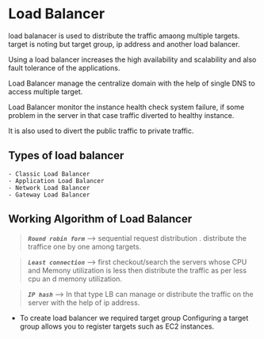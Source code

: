 # Load Balancer
load balanacer is used to distribute the traffic amaong multiple targets. target is noting but target group, ip address and another load balancer.

Using a load balancer increases the high availability and scalability and also fault tolerance of the applications.

Load Balancer manage the centralize domain with the help of single DNS to access multiple target.

Load Balancer monitor the instance health check system failure, if some problem in the server in that case traffic diverted to healthy instance.

It is also used to divert the public traffic to private traffic.

## Types of load balancer 
    - Classic Load Balancer
    - Application Load Balancer
    - Network Load Balancer
    - Gateway Load Balancer

## Working Algorithm of Load Balancer
  >___`Round robin form`___ --> sequential request distribution . distribute the traffice one by one among targets.

  >___`Least connection`___ --> first checkout/search the servers whose CPU and Memony utilization is less then distribute the traffic as per less cpu an d memony utilization.

  >___`IP hash`___ --> In that type LB can manage or distribute the traffic on the server with the help of ip address.

  * To create load balancer we required target group Configuring a target group allows you to register targets such as EC2 instances. 